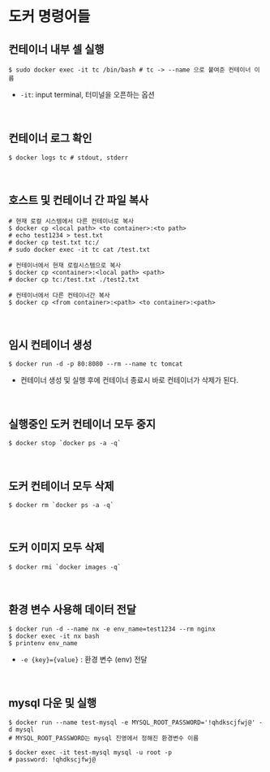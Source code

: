 # 도커 명령어들

## 컨테이너 내부 셀 실행
```shell
$ sudo docker exec -it tc /bin/bash # tc -> --name 으로 붙여준 컨테이너 이름
```
- `-it`: input terminal, 터미널을 오픈하는 옵션

<br>

## 컨테이너 로그 확인
```shell
$ docker logs tc # stdout, stderr
```

<br>

## 호스트 및 컨테이너 간 파일 복사
```shell
# 현재 로컬 시스템에서 다른 컨테이너로 복사
$ docker cp <local path> <to container>:<to path>
# echo test1234 > test.txt
# docker cp test.txt tc:/
# sudo docker exec -it tc cat /test.txt

# 컨테이너에서 현재 로컬시스템으로 복사
$ docker cp <container>:<local path> <path>
# docker cp tc:/test.txt ./test2.txt

# 컨테이너에서 다른 컨테이너간 복사
$ docker cp <from container>:<path> <to container>:<path>
```

<br>

## 임시 컨테이너 생성
```shell
$ docker run -d -p 80:8080 --rm --name tc tomcat
```
- 컨테이너 생성 및 실행 후에 컨테이너 종료시 바로 컨테이너가 삭제가 된다.

<br>

## 실행중인 도커 컨테이너 모두 중지
```shell
$ docker stop `docker ps -a -q`
```

<br>

## 도커 컨테이너 모두 삭제
```shell
$ docker rm `docker ps -a -q`
```

<br>

## 도커 이미지 모두 삭제
```shell
$ docker rmi `docker images -q` 
```

<br>

## 환경 변수 사용해 데이터 전달
```shell
$ docker run -d --name nx -e env_name=test1234 --rm nginx
$ docker exec -it nx bash
$ printenv env_name
```
- `-e {key}={value}` : 환경 변수 (env) 전달

<br>

## mysql 다운 및 실행
```shell
$ docker run --name test-mysql -e MYSQL_ROOT_PASSWORD='!qhdkscjfwj@' -d mysql
# MYSQL_ROOT_PASSWORD는 mysql 진영에서 정해진 환경변수 이름

$ docker exec -it test-mysql mysql -u root -p 
# password: !qhdkscjfwj@
```
